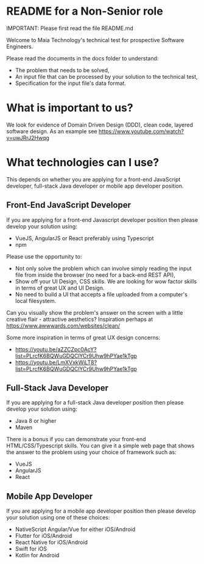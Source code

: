# README for a Non-Senior role

IMPORTANT: Please first read the file README.md

Welcome to Maia Technology's technical test for prospective Software Engineers.

Please read the documents in the docs folder to understand:

* The problem that needs to be solved,
* An input file that can be processed by your solution to the technical test,
* Specification for the input file's data format.

# What is important to us?

We look for evidence of Domain Driven Design (DDD), clean code, layered software design. As an example see https://www.youtube.com/watch?v=uwJRrJ2Hwqg

# What technologies can I use?

This depends on whether you are applying for a front-end JavaScript developer, full-stack Java developer or mobile app developer position.

## Front-End JavaScript Developer

If you are applying for a front-end Javascript developer position then please develop your solution using:

* VueJS, AngularJS or React preferably using Typescript
* npm

Please use the opportunity to:

* Not only solve the problem which can involve simply reading the input file from inside the browser (no need for a back-end REST API),
* Show off your UI Design, CSS skills. We are looking for wow factor skills in terms of great UX and UI Design.
* No need to build a UI that accepts a file uploaded from a computer's local filesystem.

Can you visually show the problem's answer on the screen with a little creative flair - attractive aesthetics? Inspiration perhaps at https://www.awwwards.com/websites/clean/

Some more inspiration in terms of great UX design concerns:

* https://youtu.be/aZZCZpc0AcY?list=PLrcfK6BQWuGDQClYCr9Uhw9hPYae1kTgp
* https://youtu.be/LmXVxkWjLT8?list=PLrcfK6BQWuGDQClYCr9Uhw9hPYae1kTgp

## Full-Stack Java Developer

If you are applying for a full-stack Java developer position then please develop your solution using:

* Java 8 or higher
* Maven

There is a bonus if you can demonstrate your front-end HTML/CSS/Typescript skills.
You can give it a simple web page that shows the answer to the problem using your choice of framework such as:

* VueJS
* AngularJS
* React

## Mobile App Developer

If you are applying for a mobile app developer position then please develop your solution using one of these choices:

* NativeScript Angular/Vue for either iOS/Android
* Flutter for iOS/Android
* React Native for iOS/Android
* Swift for iOS
* Kotlin for Android
